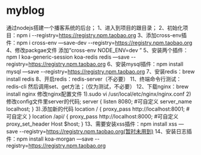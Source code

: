 # myblog
通过nodejs搭建一个播客系统的后台；
1、进入到项目的跟目录；
2、初始化项目：npm i --registry=https://registry.npm.taobao.org
3、添加cross-env插件：npm i cross-env —save-dev --registry=https://registry.npm.taobao.org
4、修改packgae文件 添加“cross-env NODE_ENV=dev ”
5、安装两个插件：npm I koa-generic-session koa-redis redis —save --registry=https://registry.npm.taobao.org
6、安装mysql插件：npm install mysql —save --registry=https://registry.npm.taobao.org
7、安装redis：brew install redis
8、开启redis：redis-server（不必要）
11、终端命令行测试：redis-cli 然后调用set、get方法；（仅为测试，不必要）
12、下载nginx：brew install nginx
    修改nginx配置文件
    1).sudo vi /usr/local/etc/nginx/nginx.conf
    2)修改config文件里server的代码; 
    server {
                listen  8080; #可自定义
                server_name localhost;
            }
    3).添加新的代码
        location / {
            proxy_pass http://localhost:8001; #可自定义
        }
        location /api/ {
            proxy_pass http://localhost:8000; #可自定义
            proxy_set_header Host $host;
        }
13、需要安装xss插件：npm install xss —save --registry=https://registry.npm.taobao.org(暂时未用到)
14、安装日志插件：npm install koa-morgan —save --registry=https://registry.npm.taobao.org
